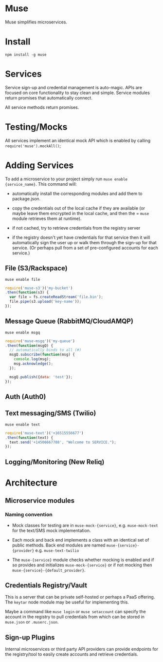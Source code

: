 # Muse

Muse simplifies microservices.

# Install

`npm install -g muse`

# Services

Service sign-up and credential management is auto-magic.
APIs are focused on core functionality to stay clean and 
simple.   Service modules return promises that automatically
connect.

All service methods return promises.

# Testing/Mocks

All services implement an identical mock API which is enabled
by calling `require('muse').mockAll()`;

# Adding Services

To add a microservice to your project simply run
`muse enable {service_name}`. This command will:

* automatically install the corresponding modules and add 
them to package.json.

* copy the credentials out of the local cache if they are 
available (or maybe leave them encrypted in the local cache,
and then the = `muse` module retrieves them at runtime).

* if not cached, try to retrieve credentials from the registry server

* if the registry doesn't yet have credentials for that service
then it will automatically sign the user up or walk them
through the sign-up for that service.  (Or perhaps pull from a 
set of pre-configured accounts for each service.)

## File (S3/Rackspace)

```shell
muse enable file
```

```javascript
require('muse-s3')('my-bucket')
.then(function(s3) {
  var file = fs.createReadStream('file.bin');
  file.pipe(s3.upload('key-name'));
});
```

## Message Queue (RabbitMQ/CloudAMQP)

```shell
muse enable msgq
```

```javascript
require('muse-msgq')('my-queue')
.then(function(msgQ) {
  // automatically binds to all (#)
  msgQ.subscribe(function(msg) {
    console.log(msg);
    msg.acknowledge(); 
  }); 

  msgQ.publish({data: 'test'});
});
```

## Auth (Auth0)


## Text messaging/SMS (Twilio)

```shell
muse enable text
```

```javascript
require('muse-text')('+16515556677')
.then(function(text) {
  text.send('+14506667788', "Welcome to SERVICE.");
});
```

## Logging/Monitoring (New Reliq)
 
# Architecture

## Microservice modules

### Naming convention

* Mock classes for testing are in `muse-mock-{service}`, 
e.g. `muse-mock-text` for the text/SMS mock implementation.

* Each mock and back end implements a class with an identical 
set of public methods.  Back end modules are named 
`muse-{service}-{provider}` e.g. `muse-text-twilio` 

* The `muse-{service}` module checks whether mocking is enabled
and if so provides and initializes `muse-mock-{service}` 
or if not mocking then `muse-{service}-{default_provider}`. 

## Credentials Registry/Vault

This is a server that can be private self-hosted or perhaps
a PaaS offering.
The `keytar` node module may be useful for implementing this.

Maybe a command like `muse login` or `muse setaccount` can specify
the account in the registry to pull credentials from which can
be stored in `muse.json` or `.muserc.json`.

## Sign-up Plugins

Internal microservices or third party API providers can provide
endpoints for the registry/tool to easily create accounts and
retrieve credentials.
